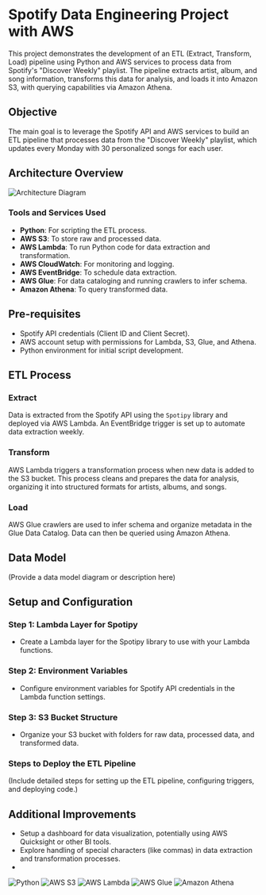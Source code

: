 # Spotify Data Engineering Project with AWS

This project demonstrates the development of an ETL (Extract, Transform, Load) pipeline using Python and AWS services to process data from Spotify's "Discover Weekly" playlist. The pipeline extracts artist, album, and song information, transforms this data for analysis, and loads it into Amazon S3, with querying capabilities via Amazon Athena.

## Objective

The main goal is to leverage the Spotify API and AWS services to build an ETL pipeline that processes data from the "Discover Weekly" playlist, which updates every Monday with 30 personalized songs for each user.

## Architecture Overview

![Architecture Diagram](path/to/your/architecture/diagram/image)

### Tools and Services Used

- **Python**: For scripting the ETL process.
- **AWS S3**: To store raw and processed data.
- **AWS Lambda**: To run Python code for data extraction and transformation.
- **AWS CloudWatch**: For monitoring and logging.
- **AWS EventBridge**: To schedule data extraction.
- **AWS Glue**: For data cataloging and running crawlers to infer schema.
- **Amazon Athena**: To query transformed data.

## Pre-requisites

- Spotify API credentials (Client ID and Client Secret).
- AWS account setup with permissions for Lambda, S3, Glue, and Athena.
- Python environment for initial script development.

## ETL Process

### Extract

Data is extracted from the Spotify API using the `Spotipy` library and deployed via AWS Lambda. An EventBridge trigger is set up to automate data extraction weekly.

### Transform

AWS Lambda triggers a transformation process when new data is added to the S3 bucket. This process cleans and prepares the data for analysis, organizing it into structured formats for artists, albums, and songs.

### Load

AWS Glue crawlers are used to infer schema and organize metadata in the Glue Data Catalog. Data can then be queried using Amazon Athena.

## Data Model

(Provide a data model diagram or description here)

## Setup and Configuration

### Step 1: Lambda Layer for Spotipy

- Create a Lambda layer for the Spotipy library to use with your Lambda functions.

### Step 2: Environment Variables

- Configure environment variables for Spotify API credentials in the Lambda function settings.

### Step 3: S3 Bucket Structure

- Organize your S3 bucket with folders for raw data, processed data, and transformed data.

### Steps to Deploy the ETL Pipeline

(Include detailed steps for setting up the ETL pipeline, configuring triggers, and deploying code.)

## Additional Improvements

- Setup a dashboard for data visualization, potentially using AWS Quicksight or other BI tools.
- Explore handling of special characters (like commas) in data extraction and transformation processes.
- 
![Python](URL_to_Python_icon)
![AWS S3](URL_to_AWS_S3_icon)
![AWS Lambda](URL_to_AWS_Lambda_icon)
![AWS Glue](URL_to_AWS_Glue_icon)
![Amazon Athena](URL_to_Amazon_Athena_icon)

